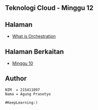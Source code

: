 ## Teknologi Cloud - Minggu 12


## Halaman
- [What is Orchestration](what_is_orchestration.md)

## Halaman Berkaitan
- [Minggu 10](./../minggu-10/README.md)


## Author
```
NIM  = 215411097
Nama = Agung Prasetyo
```

``#KeepLearning:)``

